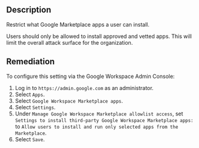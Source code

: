 ## Description

Restrict what Google Marketplace apps a user can install.

Users should only be allowed to install approved and vetted apps. This will limit the overall attack surface for the organization.

## Remediation

To configure this setting via the Google Workspace Admin Console:

1. Log in to `https://admin.google.com` as an administrator.
2. Select `Apps`.
3. Select `Google Workspace Marketplace apps`.
4. Select `Settings`.
5. Under `Manage Google Workspace Marketplace allowlist access`, set `Settings to install third-party Google Workspace Marketplace apps:` to `Allow users to install and run only selected apps from the Marketplace`.
6. Select `Save`.
